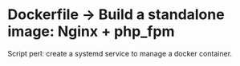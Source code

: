 # Dockerfile -> Build a standalone image: Nginx + php_fpm
Script perl: create a systemd service to manage a docker container.
